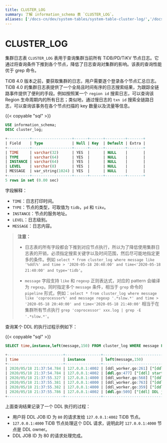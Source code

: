 ```yaml
---
title: CLUSTER_LOG
summary: 了解 information_schema 表 `CLUSTER_LOG`。
aliases: ['/docs-cn/dev/system-tables/system-table-cluster-log/','/docs-cn/dev/reference/system-databases/cluster-log/','/zh/tidb/dev/system-table-cluster-log/','/docs-cn/dev/information-schema/information-schema-cluster-log/']
---
```


# CLUSTER_LOG

集群日志表 `CLUSTER_LOG` 表用于查询集群当前所有 TiDB/PD/TiKV 节点日志。它通过将查询条件下推到各个节点，降低了日志查询对集群的影响。该表的查询性能优于 grep 命令。

TiDB 4.0 版本之前，要获取集群的日志，用户需要逐个登录各个节点汇总日志。TiDB 4.0 的集群日志表提供了一个全局且时间有序的日志搜索结果，为跟踪全链路事件提供了便利的手段。例如按照某一个 `region id` 搜索日志，可以查询该 Region 生命周期内的所有日志；类似地，通过慢日志的 `txn id` 搜索全链路日志，可以查询该事务在各个节点扫描的 key 数量以及流量等信息。

{{< copyable "sql" >}}

```sql
USE information_schema;
DESC cluster_log;
```

```sql
+----------+------------------+------+------+---------+-------+
| Field    | Type             | Null | Key  | Default | Extra |
+----------+------------------+------+------+---------+-------+
| TIME     | varchar(32)      | YES  |      | NULL    |       |
| TYPE     | varchar(64)      | YES  |      | NULL    |       |
| INSTANCE | varchar(64)      | YES  |      | NULL    |       |
| LEVEL    | varchar(8)       | YES  |      | NULL    |       |
| MESSAGE  | var_string(1024) | YES  |      | NULL    |       |
+----------+------------------+------+------+---------+-------+
5 rows in set (0.00 sec)
```

字段解释：

* `TIME`：日志打印时间。
* `TYPE`：节点的类型，可取值为 `tidb`，`pd` 和 `tikv`。
* `INSTANCE`：节点的服务地址。
* `LEVEL`：日志级别。
* `MESSAGE`：日志内容。

> **注意：**
>
> + 日志表的所有字段都会下推到对应节点执行，所以为了降低使用集群日志表的开销，必须指定搜索关键字以及时间范围，然后尽可能地指定更多的条件。例如 `select * from cluster_log where message like '%ddl%' and time > '2020-05-18 20:40:00' and time<'2020-05-18 21:40:00' and type='tidb'`。
>
> + `message` 字段支持 `like` 和 `regexp` 正则表达式，对应的 pattern 会编译为 `regexp`。同时指定多个 `message` 条件，相当于 `grep` 命令的 `pipeline` 形式，例如：`select * from cluster_log where message like 'coprocessor%' and message regexp '.*slow.*' and time > '2020-05-18 20:40:00' and time<'2020-05-18 21:40:00'` 相当于在集群所有节点执行 `grep 'coprocessor' xxx.log | grep -E '.*slow.*'`。

查询某个 DDL 的执行过程示例如下：

{{< copyable "sql" >}}

```sql
SELECT time,instance,left(message,150) FROM cluster_log WHERE message LIKE '%ddl%job%ID.80%' AND type='tidb' AND time > '2020-05-18 20:40:00' AND time < '2020-05-18 21:40:00'
```

```sql
+-------------------------+----------------+--------------------------------------------------------------------------------------------------------------------------------------------------------+
| time                    | instance       | left(message,150)                                                                                                                                      |
+-------------------------+----------------+--------------------------------------------------------------------------------------------------------------------------------------------------------+
| 2020/05/18 21:37:54.784 | 127.0.0.1:4002 | [ddl_worker.go:261] ["[ddl] add DDL jobs"] ["batch count"=1] [jobs="ID:80, Type:create table, State:none, SchemaState:none, SchemaID:1, TableID:79, Ro |
| 2020/05/18 21:37:54.784 | 127.0.0.1:4002 | [ddl.go:477] ["[ddl] start DDL job"] [job="ID:80, Type:create table, State:none, SchemaState:none, SchemaID:1, TableID:79, RowCount:0, ArgLen:1, start |
| 2020/05/18 21:37:55.327 | 127.0.0.1:4000 | [ddl_worker.go:568] ["[ddl] run DDL job"] [worker="worker 1, tp general"] [job="ID:80, Type:create table, State:none, SchemaState:none, SchemaID:1, Ta |
| 2020/05/18 21:37:55.381 | 127.0.0.1:4000 | [ddl_worker.go:763] ["[ddl] wait latest schema version changed"] [worker="worker 1, tp general"] [ver=70] ["take time"=50.809848ms] [job="ID:80, Type: |
| 2020/05/18 21:37:55.382 | 127.0.0.1:4000 | [ddl_worker.go:359] ["[ddl] finish DDL job"] [worker="worker 1, tp general"] [job="ID:80, Type:create table, State:synced, SchemaState:public, SchemaI |
| 2020/05/18 21:37:55.786 | 127.0.0.1:4002 | [ddl.go:509] ["[ddl] DDL job is finished"] [jobID=80]                                                                                                  |
+-------------------------+----------------+--------------------------------------------------------------------------------------------------------------------------------------------------------+
```

上面查询结果记录了一个 DDL 执行的过程：

+ 用户将 DDL JOB ID 为 `80` 的请求发给 `127.0.0.1:4002` TiDB 节点。
+ `127.0.0.1:4000` TiDB 节点处理这个 DDL 请求，说明此时 `127.0.0.1:4000` 节点是 DDL owner。
+ DDL JOB ID 为 80 的请求处理完成。
